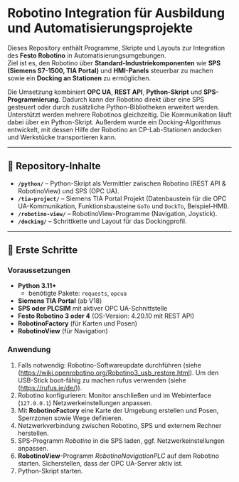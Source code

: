 
# Robotino Integration für Ausbildung und Automatisierungsprojekte

Dieses Repository enthält Programme, Skripte und Layouts zur Integration des **Festo Robotino** in Automatisierungsumgebungen.  
Ziel ist es, den Robotino über **Standard-Industriekomponenten** wie **SPS (Siemens S7-1500, TIA Portal)** und **HMI-Panels** steuerbar zu machen sowie ein **Docking an Stationen** zu ermöglichen.

Die Umsetzung kombiniert **OPC UA**, **REST API**, **Python-Skript** und **SPS-Programmierung**. Dadurch kann der Robotino direkt über eine SPS gesteuert oder durch zusätzliche Python-Bibliotheken erweitert werden.  
Unterstützt werden mehrere Robotinos gleichzeitig. Die Kommunikation läuft dabei über ein Python-Skript. Außerdem wurde ein Docking-Algorithmus entwickelt, mit dessen Hilfe der Robotino an CP-Lab-Stationen andocken und Werkstücke transportieren kann.

---

## 📂 Repository-Inhalte

- **`/python/`** – Python-Skript als Vermittler zwischen Robotino (REST API & RobotinoView) und SPS (OPC UA).  
- **`/tia-project/`** – Siemens TIA Portal Projekt (Datenbaustein für die OPC UA-Kommunikation, Funktionsbausteine `GoTo` und `DockTo`, Beispiel-HMI).  
- **`/robotino-view/`** – RobotinoView-Programme (Navigation, Joystick).  
- **`/docking/`** – Schrittkette und Layout für das Dockingprofil.  

---

## 🚀 Erste Schritte

### Voraussetzungen
- **Python 3.11+**  
  - benötigte Pakete: `requests`, `opcua`  
- **Siemens TIA Portal** (ab V18)  
- **SPS oder PLCSIM** mit aktiver OPC UA-Schnittstelle  
- **Festo Robotino 3 oder 4** (OS-Version: 4.20.10 mit REST API)  
- **RobotinoFactory** (für Karten und Posen)  
- **RobotinoView** (für Navigation)

### Anwendung

1. Falls notwendig: Robotino-Softwareupdate durchführen (siehe (https://wiki.openrobotino.org/Robotino3_usb_restore.html). Um den USB-Stick boot-fähig zu machen rufus verwenden (siehe (https://rufus.ie/de/)).  
2. Robotino konfigurieren: Monitor anschließen und im Webinterface (`127.0.0.1`) Netzwerkeinstellungen anpassen.  
3. Mit **RobotinoFactory** eine Karte der Umgebung erstellen und Posen, Sperrzonen sowie Wege definieren.  
4. Netzwerkverbindung zwischen Robotino, SPS und externem Rechner herstellen.  
5. SPS-Programm *Robotino* in die SPS laden, ggf. Netzwerkeinstellungen anpassen.  
6. **RobotinoView**-Programm *RobotinoNavigationPLC* auf dem Robotino starten. Sicherstellen, dass der OPC UA-Server aktiv ist.  
7. Python-Skript starten.  
